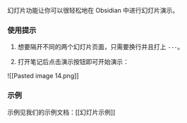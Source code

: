 幻灯片功能让你可以很轻松地在 Obsidian 中进行幻灯片演示。

### 使用提示

1. 想要隔开不同的两个幻灯片页面，只需要换行并且打上 `---`。

2. 打开笔记后点击演示按钮即可开始演示：

![[Pasted image 14.png]]

### 示例

示例见我们的示例文档：[[幻灯片示例]]